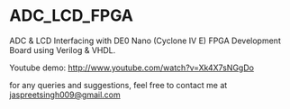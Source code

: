 ADC_LCD_FPGA
============

ADC & LCD Interfacing with DE0 Nano (Cyclone IV E) FPGA Development Board using Verilog & VHDL.

Youtube demo: http://www.youtube.com/watch?v=Xk4X7sNGgDo

for any queries and suggestions, feel free to contact me at jaspreetsingh009@gmail.com
